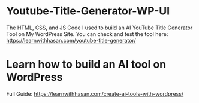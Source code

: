 # Youtube-Title-Generator-WP-UI
The HTML, CSS, and JS Code I used to build an AI YouTube Title Generator Tool on My WordPress Site.
You can check and test the tool here: https://learnwithhasan.com/youtube-title-generator/

# Learn how to build an AI tool on WordPress
Full Guide: https://learnwithhasan.com/create-ai-tools-with-wordpress/
